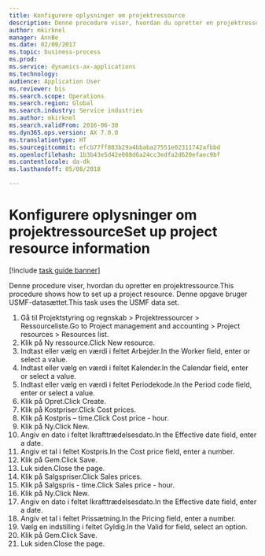```yaml
--- 
title: Konfigurere oplysninger om projektressource
description: Denne procedure viser, hvordan du opretter en projektressource.
author: mkirknel
manager: AnnBe
ms.date: 02/09/2017
ms.topic: business-process
ms.prod: 
ms.service: dynamics-ax-applications
ms.technology: 
audience: Application User
ms.reviewer: bis
ms.search.scope: Operations
ms.search.region: Global
ms.search.industry: Service industries
ms.author: mkirknel
ms.search.validFrom: 2016-06-30
ms.dyn365.ops.version: AX 7.0.0
ms.translationtype: HT
ms.sourcegitcommit: efcb77ff883b29a4bbaba27551e02311742afbbd
ms.openlocfilehash: 1b3b43e5d42e008d6a24cc3edfa2d620efaec9bf
ms.contentlocale: da-dk
ms.lasthandoff: 05/08/2018

---
```

# <a name="set-up-project-resource-information"></a><span data-ttu-id="e5fe1-103">Konfigurere oplysninger om projektressource</span><span class="sxs-lookup"><span data-stu-id="e5fe1-103">Set up project resource information</span></span>

[!include [task guide banner](../../includes/task-guide-banner.md)]

<span data-ttu-id="e5fe1-104">Denne procedure viser, hvordan du opretter en projektressource.</span><span class="sxs-lookup"><span data-stu-id="e5fe1-104">This procedure shows how to set up a project resource.</span></span> <span data-ttu-id="e5fe1-105">Denne opgave bruger USMF-datasættet.</span><span class="sxs-lookup"><span data-stu-id="e5fe1-105">This task uses the USMF data set.</span></span>

1. <span data-ttu-id="e5fe1-106">Gå til Projektstyring og regnskab > Projektressourcer > Ressourceliste.</span><span class="sxs-lookup"><span data-stu-id="e5fe1-106">Go to Project management and accounting > Project resources > Resources list.</span></span>
2. <span data-ttu-id="e5fe1-107">Klik på Ny ressource.</span><span class="sxs-lookup"><span data-stu-id="e5fe1-107">Click New resource.</span></span>
3. <span data-ttu-id="e5fe1-108">Indtast eller vælg en værdi i feltet Arbejder.</span><span class="sxs-lookup"><span data-stu-id="e5fe1-108">In the Worker field, enter or select a value.</span></span>
4. <span data-ttu-id="e5fe1-109">Indtast eller vælg en værdi i feltet Kalender.</span><span class="sxs-lookup"><span data-stu-id="e5fe1-109">In the Calendar field, enter or select a value.</span></span>
5. <span data-ttu-id="e5fe1-110">Indtast eller vælg en værdi i feltet Periodekode.</span><span class="sxs-lookup"><span data-stu-id="e5fe1-110">In the Period code field, enter or select a value.</span></span>
6. <span data-ttu-id="e5fe1-111">Klik på Opret.</span><span class="sxs-lookup"><span data-stu-id="e5fe1-111">Click Create.</span></span>
7. <span data-ttu-id="e5fe1-112">Klik på Kostpriser.</span><span class="sxs-lookup"><span data-stu-id="e5fe1-112">Click Cost prices.</span></span>
8. <span data-ttu-id="e5fe1-113">Klik på Kostpris – time.</span><span class="sxs-lookup"><span data-stu-id="e5fe1-113">Click Cost price - hour.</span></span>
9. <span data-ttu-id="e5fe1-114">Klik på Ny.</span><span class="sxs-lookup"><span data-stu-id="e5fe1-114">Click New.</span></span>
10. <span data-ttu-id="e5fe1-115">Angiv en dato i feltet Ikrafttrædelsesdato.</span><span class="sxs-lookup"><span data-stu-id="e5fe1-115">In the Effective date field, enter a date.</span></span>
11. <span data-ttu-id="e5fe1-116">Angiv et tal i feltet Kostpris.</span><span class="sxs-lookup"><span data-stu-id="e5fe1-116">In the Cost price field, enter a number.</span></span>
12. <span data-ttu-id="e5fe1-117">Klik på Gem.</span><span class="sxs-lookup"><span data-stu-id="e5fe1-117">Click Save.</span></span>
13. <span data-ttu-id="e5fe1-118">Luk siden.</span><span class="sxs-lookup"><span data-stu-id="e5fe1-118">Close the page.</span></span>
14. <span data-ttu-id="e5fe1-119">Klik på Salgspriser.</span><span class="sxs-lookup"><span data-stu-id="e5fe1-119">Click Sales prices.</span></span>
15. <span data-ttu-id="e5fe1-120">Klik på Salgspris - time.</span><span class="sxs-lookup"><span data-stu-id="e5fe1-120">Click Sales price - hour.</span></span>
16. <span data-ttu-id="e5fe1-121">Klik på Ny.</span><span class="sxs-lookup"><span data-stu-id="e5fe1-121">Click New.</span></span>
17. <span data-ttu-id="e5fe1-122">Angiv en dato i feltet Ikrafttrædelsesdato.</span><span class="sxs-lookup"><span data-stu-id="e5fe1-122">In the Effective date field, enter a date.</span></span>
18. <span data-ttu-id="e5fe1-123">Angiv et tal i feltet Prissætning.</span><span class="sxs-lookup"><span data-stu-id="e5fe1-123">In the Pricing field, enter a number.</span></span>
19. <span data-ttu-id="e5fe1-124">Vælg en indstilling i feltet Gyldig.</span><span class="sxs-lookup"><span data-stu-id="e5fe1-124">In the Valid for field, select an option.</span></span>
20. <span data-ttu-id="e5fe1-125">Klik på Gem.</span><span class="sxs-lookup"><span data-stu-id="e5fe1-125">Click Save.</span></span>
21. <span data-ttu-id="e5fe1-126">Luk siden.</span><span class="sxs-lookup"><span data-stu-id="e5fe1-126">Close the page.</span></span>


